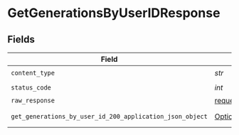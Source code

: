 # GetGenerationsByUserIDResponse


## Fields

| Field                                                                                                                     | Type                                                                                                                      | Required                                                                                                                  | Description                                                                                                               |
| ------------------------------------------------------------------------------------------------------------------------- | ------------------------------------------------------------------------------------------------------------------------- | ------------------------------------------------------------------------------------------------------------------------- | ------------------------------------------------------------------------------------------------------------------------- |
| `content_type`                                                                                                            | *str*                                                                                                                     | :heavy_check_mark:                                                                                                        | N/A                                                                                                                       |
| `status_code`                                                                                                             | *int*                                                                                                                     | :heavy_check_mark:                                                                                                        | N/A                                                                                                                       |
| `raw_response`                                                                                                            | [requests.Response](https://requests.readthedocs.io/en/latest/api/#requests.Response)                                     | :heavy_minus_sign:                                                                                                        | N/A                                                                                                                       |
| `get_generations_by_user_id_200_application_json_object`                                                                  | [Optional[GetGenerationsByUserID200ApplicationJSON]](../../models/operations/getgenerationsbyuserid200applicationjson.md) | :heavy_minus_sign:                                                                                                        | Responses for GET /generations/user/{userId}                                                                              |